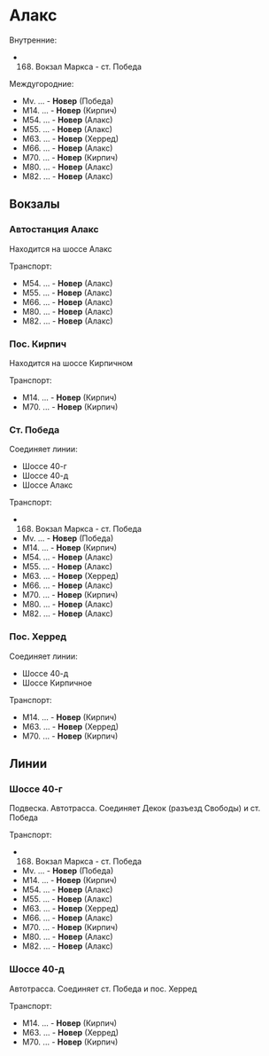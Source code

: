 # Алакс

Внутренние:

*   168.    Вокзал Маркса       -   ст. Победа

Междугородние:

*   Mv.     ...                 -   **Новер** (Победа)
*   M14.    ...                 -   **Новер** (Кирпич)
*   M54.    ...                 -   **Новер** (Алакс)
*   M55.    ...                 -   **Новер** (Алакс)
*   M63.    ...                 -   **Новер** (Херред)
*   M66.    ...                 -   **Новер** (Алакс)
*   M70.    ...                 -   **Новер** (Кирпич)
*   M80.    ...                 -   **Новер** (Алакс)
*   M82.    ...                 -   **Новер** (Алакс)

## Вокзалы

### Автостанция Алакс

Находится на шоссе Алакс

Транспорт:

*   M54.    ...                 -   **Новер** (Алакс)
*   M55.    ...                 -   **Новер** (Алакс)
*   M66.    ...                 -   **Новер** (Алакс)
*   M80.    ...                 -   **Новер** (Алакс)
*   M82.    ...                 -   **Новер** (Алакс)

### Пос. Кирпич

Находится на шоссе Кирпичном

Транспорт:

*   M14.    ...                 -   **Новер** (Кирпич)
*   M70.    ...                 -   **Новер** (Кирпич)

### Ст. Победа

Соединяет линии:

*   Шоссе 40-г
*   Шоссе 40-д
*   Шоссе Алакс

Транспорт:

*   168.    Вокзал Маркса       -   ст. Победа
*   Mv.     ...                 -   **Новер** (Победа)
*   M14.    ...                 -   **Новер** (Кирпич)
*   M54.    ...                 -   **Новер** (Алакс)
*   M55.    ...                 -   **Новер** (Алакс)
*   M63.    ...                 -   **Новер** (Херред)
*   M66.    ...                 -   **Новер** (Алакс)
*   M70.    ...                 -   **Новер** (Кирпич)
*   M80.    ...                 -   **Новер** (Алакс)
*   M82.    ...                 -   **Новер** (Алакс)

### Пос. Херред

Соединяет линии:

*   Шоссе 40-д
*   Шоссе Кирпичное

Транспорт:

*   M14.    ...                 -   **Новер** (Кирпич)
*   M63.    ...                 -   **Новер** (Херред)
*   M70.    ...                 -   **Новер** (Кирпич)

## Линии

### Шоссе 40-г

Подвеска.
Автотрасса.
Соединяет Декок (разъезд Свободы) и ст. Победа

Транспорт:

*   168.    Вокзал Маркса       -   ст. Победа
*   Mv.     ...                 -   **Новер** (Победа)
*   M14.    ...                 -   **Новер** (Кирпич)
*   M54.    ...                 -   **Новер** (Алакс)
*   M55.    ...                 -   **Новер** (Алакс)
*   M63.    ...                 -   **Новер** (Херред)
*   M66.    ...                 -   **Новер** (Алакс)
*   M70.    ...                 -   **Новер** (Кирпич)
*   M80.    ...                 -   **Новер** (Алакс)
*   M82.    ...                 -   **Новер** (Алакс)

### Шоссе 40-д

Автотрасса.
Соединяет ст. Победа и пос. Херред

Транспорт:

*   M14.    ...                 -   **Новер** (Кирпич)
*   M63.    ...                 -   **Новер** (Херред)
*   M70.    ...                 -   **Новер** (Кирпич)
